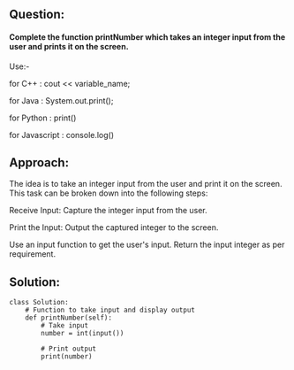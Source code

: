 ## Question:
#### Complete the function printNumber which takes an integer input from the user and prints it on the screen.

Use:-

for C++ : cout << variable_name;

for Java : System.out.print();

for Python : print()

for Javascript : console.log()

## Approach:

The idea is to take an integer input from the user and print it on the screen. This task can be broken down into the following steps:

Receive Input: Capture the integer input from the user.

Print the Input: Output the captured integer to the screen.

Use an input function to get the user's input. Return the input integer as per requirement.

## Solution:
```
class Solution:
    # Function to take input and display output 
    def printNumber(self):
        # Take input
        number = int(input())
        
        # Print output
        print(number)
```
